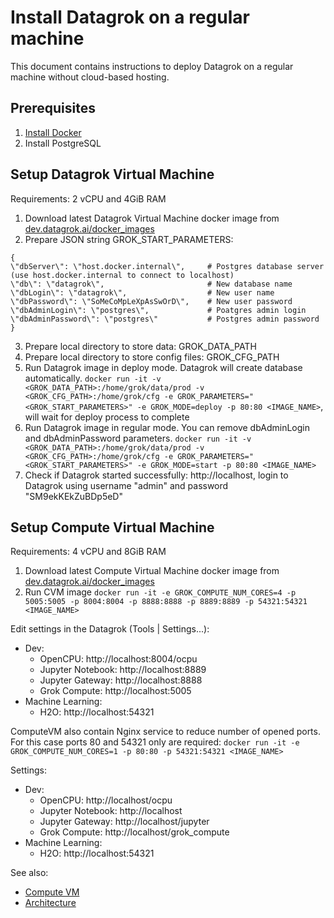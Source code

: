<!-- TITLE: Install Datagrok on a regular machine -->
<!-- SUBTITLE: -->

# Install Datagrok on a regular machine

This document contains instructions to deploy Datagrok on a regular machine without cloud-based hosting.

## Prerequisites

1. [Install Docker](https://phoenixnap.com/kb/how-to-install-docker-on-ubuntu-18-04)
2. Install PostgreSQL

## Setup Datagrok Virtual Machine

Requirements: 2 vCPU and 4GiB RAM

1. Download latest Datagrok Virtual Machine docker image from [dev.datagrok.ai/docker_images](https://dev.datagrok.ai/docker_images)
2. Prepare JSON string GROK_START_PARAMETERS:
 ```
{
\"dbServer\": \"host.docker.internal\",     # Postgres database server (use host.docker.internal to connect to localhost)
\"db\": \"datagrok\",                       # New database name
\"dbLogin\": \"datagrok\",                  # New user name
\"dbPassword\": \"SoMeCoMpLeXpAsSwOrD\",    # New user password
\"dbAdminLogin\": \"postgres\",             # Poatgres admin login
\"dbAdminPassword\": \"postgres\"           # Postgres admin password
}
```
3. Prepare local directory to store data: GROK_DATA_PATH
4. Prepare local directory to store config files: GROK_CFG_PATH
5. Run Datagrok image in deploy mode. Datagrok will create database automatically.
`docker run -it -v <GROK_DATA_PATH>:/home/grok/data/prod -v <GROK_CFG_PATH>:/home/grok/cfg -e GROK_PARAMETERS="<GROK_START_PARAMETERS>" -e GROK_MODE=deploy -p 80:80 <IMAGE_NAME>`, will
wait for deploy process to complete
6. Run Datagrok image in regular mode. You can remove dbAdminLogin and dbAdminPassword parameters.
`docker run -it -v <GROK_DATA_PATH>:/home/grok/data/prod -v <GROK_CFG_PATH>:/home/grok/cfg -e GROK_PARAMETERS="<GROK_START_PARAMETERS>" -e GROK_MODE=start -p 80:80 <IMAGE_NAME>`
7. Check if Datagrok started successfully: http://localhost, login to Datagrok using username "admin" and password "SM9ekKEkZuBDp5eD"

## Setup Compute Virtual Machine

Requirements: 4 vCPU and 8GiB RAM

1. Download latest Compute Virtual Machine docker image from [dev.datagrok.ai/docker_images](https://dev.datagrok.ai/docker_images)
2. Run CVM image `docker run -it -e GROK_COMPUTE_NUM_CORES=4 -p 5005:5005 -p 8004:8004 -p 8888:8888 -p 8889:8889 -p 54321:54321 <IMAGE_NAME>`

Edit settings in the Datagrok (Tools | Settings...):
* Dev:
    * OpenCPU: http://localhost:8004/ocpu
    * Jupyter Notebook: http://localhost:8889
    * Jupyter Gateway: http://localhost:8888
    * Grok Compute: http://localhost:5005
* Machine Learning:
    * H2O: http://localhost:54321

ComputeVM also contain Nginx service to reduce number of opened ports. For this case ports 80 and 54321
only are required: `docker run -it -e GROK_COMPUTE_NUM_CORES=1 -p 80:80 -p 54321:54321 <IMAGE_NAME>`

Settings:
* Dev:
    * OpenCPU: http://localhost/ocpu
    * Jupyter Notebook: http://localhost
    * Jupyter Gateway: http://localhost/jupyter
    * Grok Compute: http://localhost/grok_compute
* Machine Learning:
    * H2O: http://localhost:54321

See also:
* [Compute VM](../../compute/compute-vm.md)
* [Architecture](architecture.md#application)
